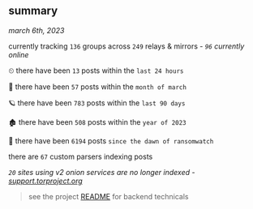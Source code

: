 
## summary
_march 6th, 2023_

currently tracking `136` groups across `249` relays & mirrors - _`96` currently online_

⏲ there have been `13` posts within the `last 24 hours`

🦈 there have been `57` posts within the `month of march`

🪐 there have been `783` posts within the `last 90 days`

🏚 there have been `508` posts within the `year of 2023`

🦕 there have been `6194` posts `since the dawn of ransomwatch`

there are `67` custom parsers indexing posts

_`20` sites using v2 onion services are no longer indexed - [support.torproject.org](https://support.torproject.org/onionservices/v2-deprecation/)_

> see the project [README](https://github.com/joshhighet/ransomwatch#ransomwatch--) for backend technicals
